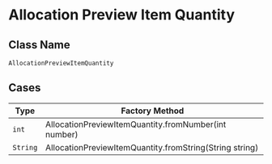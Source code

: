 
# Allocation Preview Item Quantity

## Class Name

`AllocationPreviewItemQuantity`

## Cases

| Type | Factory Method |
|  --- | --- |
| `int` | AllocationPreviewItemQuantity.fromNumber(int number) |
| `String` | AllocationPreviewItemQuantity.fromString(String string) |


